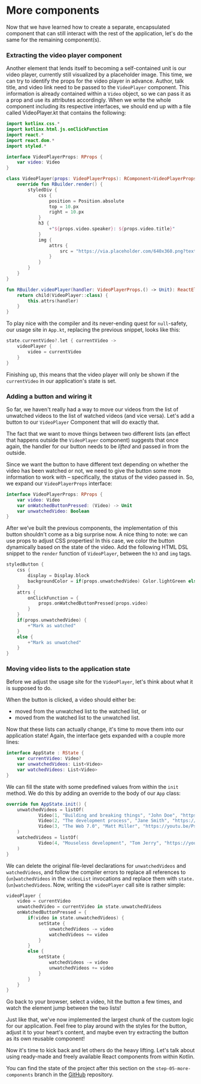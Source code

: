 # More components

Now that we have learned how to create a separate, encapsulated component that can still interact with the rest of the application, let's do the same for the remaining component(s).

### Extracting the video player component

Another element that lends itself to becoming a self-contained unit is our video player, currently still visualized by a placeholder image. This time, we can try to identify the props for the video player in advance. Author, talk title, and video link need to be passed to the `VideoPlayer` component. This information is already contained within a `Video` object, so we can pass it as a prop and use its attributes accordingly. When we write the whole component including its respective interfaces, we should end up with a file called VideoPlayer.kt that contains the following:

```kotlin
import kotlinx.css.*
import kotlinx.html.js.onClickFunction
import react.*
import react.dom.*
import styled.*

interface VideoPlayerProps: RProps {
    var video: Video
}

class VideoPlayer(props: VideoPlayerProps): RComponent<VideoPlayerProps, RState>(props) {
    override fun RBuilder.render() {
        styledDiv {
            css {
                position = Position.absolute
                top = 10.px
                right = 10.px
            }
            h3 {
                +"${props.video.speaker}: ${props.video.title}"
            }
            img {
                attrs {
                    src = "https://via.placeholder.com/640x360.png?text=Video+Player+Placeholder"
                }
            }
        }
    }
}

fun RBuilder.videoPlayer(handler: VideoPlayerProps.() -> Unit): ReactElement {
    return child(VideoPlayer::class) {
        this.attrs(handler)
    }
}
```

To play nice with the compiler and its never-ending quest for `null`-safety, our usage site in `App.kt`, replacing the previous snippet, looks like this:

```kotlin
state.currentVideo?.let { currentVideo ->
    videoPlayer {
        video = currentVideo
    }
}
```

Finishing up, this means that the video player will only be shown if the `currentVideo` in our application's state is set.

### Adding a button and wiring it

So far, we haven't really had a way to move our videos from the list of unwatched videos to the list of watched videos (and vice versa). Let's add a button to our `VideoPlayer` Component that will do exactly that.

The fact that we want to move things between two different lists (an effect that happens outside the `VideoPlayer` component) suggests that once again, the handler for our button needs to be *lifted* and passed in from the outside.

Since we want the button to have different text depending on whether the video has been watched or not, we need to give the button some more information to work with – specifically, the status of the video passed in. So, we expand our `VideoPlayerProps` interface:

```kotlin
interface VideoPlayerProps: RProps {
    var video: Video
    var onWatchedButtonPressed: (Video) -> Unit
    var unwatchedVideo: Boolean
}
```

After we’ve built the previous components, the implementation of this button shouldn't come as a big surprise now. A nice thing to note: we can use props to adjust CSS properties! In this case, we color the button dynamically based on the state of the video. Add the following HTML DSL snippet to the `render` function of `VideoPlayer`, between the `h3` and `img` tags.

```kotlin
styledButton {
    css {
        display = Display.block
        backgroundColor = if(props.unwatchedVideo) Color.lightGreen else Color.red
    }
    attrs {
        onClickFunction = {
            props.onWatchedButtonPressed(props.video)
        }
    }
    if(props.unwatchedVideo) {
        +"Mark as watched"
    }
    else {
        +"Mark as unwatched"
    }
}
```

### Moving video lists to the application state

Before we adjust the usage site for the `VideoPlayer`, let's think about what it is supposed to do.

When the button is clicked, a video should either be:

- moved from the unwatched list to the watched list, or
- moved from the watched list to the unwatched list.

Now that these lists can actually change, it's time to move them into our application state! Again, the interface gets expanded with a couple more lines:

```kotlin
interface AppState : RState {
    var currentVideo: Video?
    var unwatchedVideos: List<Video>
    var watchedVideos: List<Video>
}
```

We can fill the state with some predefined values from within the `init` method. We do this by adding an override to the body of our `App` class:

```kotlin
override fun AppState.init() {
    unwatchedVideos = listOf(
            Video(1, "Building and breaking things", "John Doe", "https://youtu.be/PsaFVLr8t4E"),
            Video(2, "The development process", "Jane Smith", "https://youtu.be/PsaFVLr8t4E"),
            Video(3, "The Web 7.0", "Matt Miller", "https://youtu.be/PsaFVLr8t4E")
    )
    watchedVideos = listOf(
            Video(4, "Mouseless development", "Tom Jerry", "https://youtu.be/PsaFVLr8t4E")
    )
}
```

We can delete the original file-level declarations for `unwatchedVideos` and `watchedVideos`, and follow the compiler errors to replace all references to (`un`)`watchedVideos` in the `videoList` invocations and replace them with `state.`(`un`)`watchedVideos`. Now, writing the `videoPlayer` call site is rather simple:

```kotlin
videoPlayer {
    video = currentVideo
    unwatchedVideo = currentVideo in state.unwatchedVideos
    onWatchedButtonPressed = {
        if(video in state.unwatchedVideos) {
            setState {
                unwatchedVideos -= video
                watchedVideos += video
            }
        }
        else {
            setState {
                watchedVideos -= video
                unwatchedVideos += video
            }
        }
    }
}
```

Go back to your browser, select a video, hit the button a few times, and watch the element jump between the two lists!

Just like that, we've now implemented the largest chunk of the custom logic for our application. Feel free to play around with the styles for the button, adjust it to your heart's content, and maybe even try extracting the button as its own reusable component!

Now it's time to kick back and let others do the heavy lifting. Let's talk about using ready-made and freely available React components from within Kotlin.

You can find the state of the project after this section on the `step-05-more-components` branch in the [GitHub](https://github.com/kotlin-hands-on/web-app-react-kotlin-js/tree/step-05-more-components) repository.